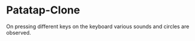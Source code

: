 # Patatap-Clone
On pressing different keys on the keyboard various sounds and circles are observed.
